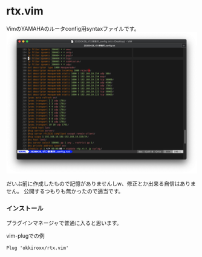 # rtx.vim
VimのYAMAHAのルータconfig用syntaxファイルです。
![Screenshot](https://github.com/okkiroxx/rtx.vim/blob/main/images/screenshot.png)

だいぶ前に作成したもので記憶がありませんしw、修正とか出来る自信はありません。
公開するつもりも無かったので適当です。

### インストール
プラグインマネージャで普通に入ると思います。

vim-plugでの例
```
Plug 'okkiroxx/rtx.vim'

```
